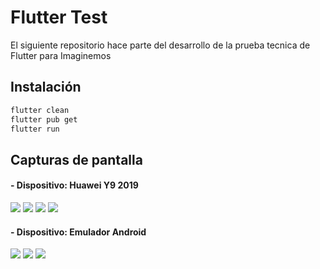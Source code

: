 # Flutter Test

El siguiente repositorio hace parte del desarrollo de la prueba tecnica de Flutter para Imaginemos

## Instalación


```bash
flutter clean
flutter pub get
flutter run
```

## Capturas de pantalla

#### - Dispositivo: Huawei Y9 2019 ####
![](screens/dispositivo/118761464_1751585241647246_5729823258173159675_n.jpg)
![](screens/dispositivo/118761768_316795456102021_8008382284403579223_n.jpg)
![](screens/dispositivo/118763675_668123767434688_4034349066729299920_n.jpg)
![](screens/dispositivo/118764029_313814943032701_3720838731359204076_n.jpg)

#### - Dispositivo: Emulador Android ####

![](screens/emulador/screenshot-2020-09-01_16.36.38.537.png)
![](screens/emulador/screenshot-2020-09-01_16.36.44.968.png)
![](screens/emulador/screenshot-2020-09-01_16.36.50.456.png)

